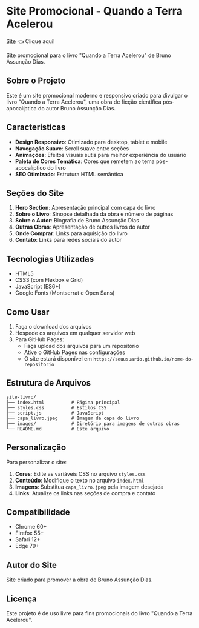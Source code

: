 # Site Promocional - Quando a Terra Acelerou

[Site](https://bruno-a-dias.github.io/autor/) 👈 Clique aqui!

Site promocional para o livro "Quando a Terra Acelerou" de Bruno Assunção Dias.

## Sobre o Projeto

Este é um site promocional moderno e responsivo criado para divulgar o livro "Quando a Terra Acelerou", uma obra de ficção científica pós-apocalíptica do autor Bruno Assunção Dias.

## Características

- **Design Responsivo**: Otimizado para desktop, tablet e mobile
- **Navegação Suave**: Scroll suave entre seções
- **Animações**: Efeitos visuais sutis para melhor experiência do usuário
- **Paleta de Cores Temática**: Cores que remetem ao tema pós-apocalíptico do livro
- **SEO Otimizado**: Estrutura HTML semântica

## Seções do Site

1. **Hero Section**: Apresentação principal com capa do livro
2. **Sobre o Livro**: Sinopse detalhada da obra e número de páginas
3. **Sobre o Autor**: Biografia de Bruno Assunção Dias
4. **Outras Obras**: Apresentação de outros livros do autor
5. **Onde Comprar**: Links para aquisição do livro
6. **Contato**: Links para redes sociais do autor

## Tecnologias Utilizadas

- HTML5
- CSS3 (com Flexbox e Grid)
- JavaScript (ES6+)
- Google Fonts (Montserrat e Open Sans)

## Como Usar

1. Faça o download dos arquivos
2. Hospede os arquivos em qualquer servidor web
3. Para GitHub Pages:
   - Faça upload dos arquivos para um repositório
   - Ative o GitHub Pages nas configurações
   - O site estará disponível em `https://seuusuario.github.io/nome-do-repositorio`

## Estrutura de Arquivos

```
site-livro/
├── index.html          # Página principal
├── styles.css          # Estilos CSS
├── script.js           # JavaScript
├── capa_livro.jpeg     # Imagem da capa do livro
├── images/             # Diretório para imagens de outras obras
└── README.md           # Este arquivo
```

## Personalização

Para personalizar o site:

1. **Cores**: Edite as variáveis CSS no arquivo `styles.css`
2. **Conteúdo**: Modifique o texto no arquivo `index.html`
3. **Imagens**: Substitua `capa_livro.jpeg` pela imagem desejada
4. **Links**: Atualize os links nas seções de compra e contato

## Compatibilidade

- Chrome 60+
- Firefox 55+
- Safari 12+
- Edge 79+

## Autor do Site

Site criado para promover a obra de Bruno Assunção Dias.

## Licença

Este projeto é de uso livre para fins promocionais do livro "Quando a Terra Acelerou".

